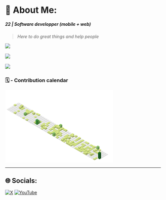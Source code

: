 # 💫 About Me:

##### 22 | Software developper (mobile + web) 
> _Here to do great things and help people_

[<img src="https://nirzak-streak-stats.vercel.app/?user=adam-nlem&theme=tokyonight&hide_border=false"/>](#)

[<img src="https://github-readme-stats.vercel.app/api?username=adam-nlem&theme=tokyonight&hide_border=false&include_all_commits=true&count_private=true"/>](#)

[<img src="https://github-readme-stats.vercel.app/api/top-langs/?username=adam-nlem&theme=tokyonight&hide_border=false&include_all_commits=true&count_private=true&layout=compact" />](#)


### 🗓️ - Contribution calendar

[<img width="350" src="./profile-3d-contrib/profile-green.svg" />]()


---

## 🌐 Socials:
[![X](https://img.shields.io/badge/X-black.svg?logo=X&logoColor=white)](https://x.com/adam_nlem) [![YouTube](https://img.shields.io/badge/YouTube-%23FF0000.svg?logo=YouTube&logoColor=white)](https://youtube.com/@@Adam_NLEM) 

<!-- Proudly created with GPRM ( https://gprm.itsvg.in ) -->
